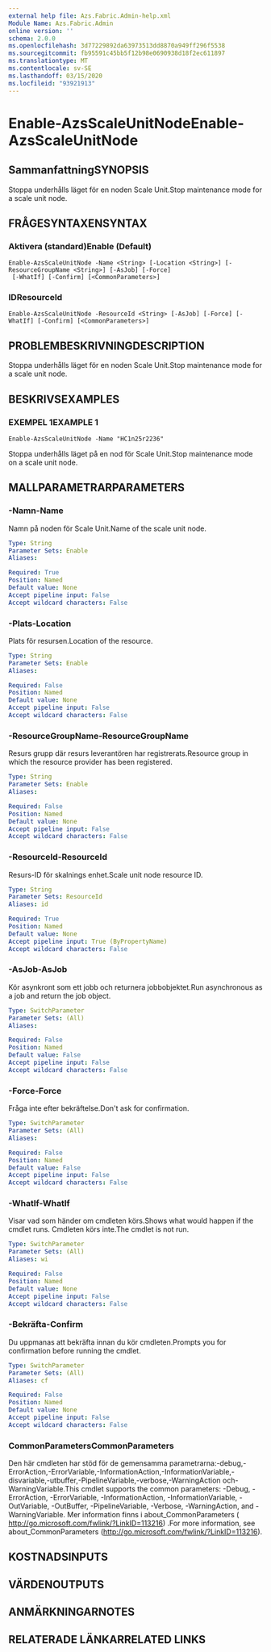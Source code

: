```yaml
---
external help file: Azs.Fabric.Admin-help.xml
Module Name: Azs.Fabric.Admin
online version: ''
schema: 2.0.0
ms.openlocfilehash: 3d77229892da63973513dd8870a949ff296f5538
ms.sourcegitcommit: fb95591c45bb5f12b98e0690938d18f2ec611897
ms.translationtype: MT
ms.contentlocale: sv-SE
ms.lasthandoff: 03/15/2020
ms.locfileid: "93921913"
---
```

# <span data-ttu-id="e6e28-101">Enable-AzsScaleUnitNode</span><span class="sxs-lookup"><span data-stu-id="e6e28-101">Enable-AzsScaleUnitNode</span></span>

## <span data-ttu-id="e6e28-102">Sammanfattning</span><span class="sxs-lookup"><span data-stu-id="e6e28-102">SYNOPSIS</span></span>
<span data-ttu-id="e6e28-103">Stoppa underhålls läget för en noden Scale Unit.</span><span class="sxs-lookup"><span data-stu-id="e6e28-103">Stop maintenance mode for a scale unit node.</span></span>

## <span data-ttu-id="e6e28-104">FRÅGESYNTAXEN</span><span class="sxs-lookup"><span data-stu-id="e6e28-104">SYNTAX</span></span>

### <span data-ttu-id="e6e28-105">Aktivera (standard)</span><span class="sxs-lookup"><span data-stu-id="e6e28-105">Enable (Default)</span></span>
```
Enable-AzsScaleUnitNode -Name <String> [-Location <String>] [-ResourceGroupName <String>] [-AsJob] [-Force]
 [-WhatIf] [-Confirm] [<CommonParameters>]
```

### <span data-ttu-id="e6e28-106">ID</span><span class="sxs-lookup"><span data-stu-id="e6e28-106">ResourceId</span></span>
```
Enable-AzsScaleUnitNode -ResourceId <String> [-AsJob] [-Force] [-WhatIf] [-Confirm] [<CommonParameters>]
```

## <span data-ttu-id="e6e28-107">PROBLEMBESKRIVNING</span><span class="sxs-lookup"><span data-stu-id="e6e28-107">DESCRIPTION</span></span>
<span data-ttu-id="e6e28-108">Stoppa underhålls läget för en noden Scale Unit.</span><span class="sxs-lookup"><span data-stu-id="e6e28-108">Stop maintenance mode for a scale unit node.</span></span>

## <span data-ttu-id="e6e28-109">BESKRIVS</span><span class="sxs-lookup"><span data-stu-id="e6e28-109">EXAMPLES</span></span>

### <span data-ttu-id="e6e28-110">EXEMPEL 1</span><span class="sxs-lookup"><span data-stu-id="e6e28-110">EXAMPLE 1</span></span>
```
Enable-AzsScaleUnitNode -Name "HC1n25r2236"
```

<span data-ttu-id="e6e28-111">Stoppa underhålls läget på en nod för Scale Unit.</span><span class="sxs-lookup"><span data-stu-id="e6e28-111">Stop maintenance mode on a scale unit node.</span></span>

## <span data-ttu-id="e6e28-112">MALLPARAMETRAR</span><span class="sxs-lookup"><span data-stu-id="e6e28-112">PARAMETERS</span></span>

### <span data-ttu-id="e6e28-113">-Namn</span><span class="sxs-lookup"><span data-stu-id="e6e28-113">-Name</span></span>
<span data-ttu-id="e6e28-114">Namn på noden för Scale Unit.</span><span class="sxs-lookup"><span data-stu-id="e6e28-114">Name of the scale unit node.</span></span>

```yaml
Type: String
Parameter Sets: Enable
Aliases:

Required: True
Position: Named
Default value: None
Accept pipeline input: False
Accept wildcard characters: False
```

### <span data-ttu-id="e6e28-115">-Plats</span><span class="sxs-lookup"><span data-stu-id="e6e28-115">-Location</span></span>
<span data-ttu-id="e6e28-116">Plats för resursen.</span><span class="sxs-lookup"><span data-stu-id="e6e28-116">Location of the resource.</span></span>

```yaml
Type: String
Parameter Sets: Enable
Aliases:

Required: False
Position: Named
Default value: None
Accept pipeline input: False
Accept wildcard characters: False
```

### <span data-ttu-id="e6e28-117">-ResourceGroupName</span><span class="sxs-lookup"><span data-stu-id="e6e28-117">-ResourceGroupName</span></span>
<span data-ttu-id="e6e28-118">Resurs grupp där resurs leverantören har registrerats.</span><span class="sxs-lookup"><span data-stu-id="e6e28-118">Resource group in which the resource provider has been registered.</span></span>

```yaml
Type: String
Parameter Sets: Enable
Aliases:

Required: False
Position: Named
Default value: None
Accept pipeline input: False
Accept wildcard characters: False
```

### <span data-ttu-id="e6e28-119">-ResourceId</span><span class="sxs-lookup"><span data-stu-id="e6e28-119">-ResourceId</span></span>
<span data-ttu-id="e6e28-120">Resurs-ID för skalnings enhet.</span><span class="sxs-lookup"><span data-stu-id="e6e28-120">Scale unit node resource ID.</span></span>

```yaml
Type: String
Parameter Sets: ResourceId
Aliases: id

Required: True
Position: Named
Default value: None
Accept pipeline input: True (ByPropertyName)
Accept wildcard characters: False
```

### <span data-ttu-id="e6e28-121">-AsJob</span><span class="sxs-lookup"><span data-stu-id="e6e28-121">-AsJob</span></span>
<span data-ttu-id="e6e28-122">Kör asynkront som ett jobb och returnera jobbobjektet.</span><span class="sxs-lookup"><span data-stu-id="e6e28-122">Run asynchronous as a job and return the job object.</span></span>

```yaml
Type: SwitchParameter
Parameter Sets: (All)
Aliases:

Required: False
Position: Named
Default value: False
Accept pipeline input: False
Accept wildcard characters: False
```

### <span data-ttu-id="e6e28-123">-Force</span><span class="sxs-lookup"><span data-stu-id="e6e28-123">-Force</span></span>
<span data-ttu-id="e6e28-124">Fråga inte efter bekräftelse.</span><span class="sxs-lookup"><span data-stu-id="e6e28-124">Don't ask for confirmation.</span></span>

```yaml
Type: SwitchParameter
Parameter Sets: (All)
Aliases:

Required: False
Position: Named
Default value: False
Accept pipeline input: False
Accept wildcard characters: False
```

### <span data-ttu-id="e6e28-125">-WhatIf</span><span class="sxs-lookup"><span data-stu-id="e6e28-125">-WhatIf</span></span>
<span data-ttu-id="e6e28-126">Visar vad som händer om cmdleten körs.</span><span class="sxs-lookup"><span data-stu-id="e6e28-126">Shows what would happen if the cmdlet runs.</span></span>
<span data-ttu-id="e6e28-127">Cmdleten körs inte.</span><span class="sxs-lookup"><span data-stu-id="e6e28-127">The cmdlet is not run.</span></span>

```yaml
Type: SwitchParameter
Parameter Sets: (All)
Aliases: wi

Required: False
Position: Named
Default value: None
Accept pipeline input: False
Accept wildcard characters: False
```

### <span data-ttu-id="e6e28-128">-Bekräfta</span><span class="sxs-lookup"><span data-stu-id="e6e28-128">-Confirm</span></span>
<span data-ttu-id="e6e28-129">Du uppmanas att bekräfta innan du kör cmdleten.</span><span class="sxs-lookup"><span data-stu-id="e6e28-129">Prompts you for confirmation before running the cmdlet.</span></span>

```yaml
Type: SwitchParameter
Parameter Sets: (All)
Aliases: cf

Required: False
Position: Named
Default value: None
Accept pipeline input: False
Accept wildcard characters: False
```

### <span data-ttu-id="e6e28-130">CommonParameters</span><span class="sxs-lookup"><span data-stu-id="e6e28-130">CommonParameters</span></span>
<span data-ttu-id="e6e28-131">Den här cmdleten har stöd för de gemensamma parametrarna:-debug,-ErrorAction,-ErrorVariable,-InformationAction,-InformationVariable,-disvariable,-utbuffer,-PipelineVariable,-verbose,-WarningAction och-WarningVariable.</span><span class="sxs-lookup"><span data-stu-id="e6e28-131">This cmdlet supports the common parameters: -Debug, -ErrorAction, -ErrorVariable, -InformationAction, -InformationVariable, -OutVariable, -OutBuffer, -PipelineVariable, -Verbose, -WarningAction, and -WarningVariable.</span></span> <span data-ttu-id="e6e28-132">Mer information finns i about_CommonParameters ( http://go.microsoft.com/fwlink/?LinkID=113216) .</span><span class="sxs-lookup"><span data-stu-id="e6e28-132">For more information, see about_CommonParameters (http://go.microsoft.com/fwlink/?LinkID=113216).</span></span>

## <span data-ttu-id="e6e28-133">KOSTNADS</span><span class="sxs-lookup"><span data-stu-id="e6e28-133">INPUTS</span></span>

## <span data-ttu-id="e6e28-134">VÄRDEN</span><span class="sxs-lookup"><span data-stu-id="e6e28-134">OUTPUTS</span></span>

## <span data-ttu-id="e6e28-135">ANMÄRKNINGAR</span><span class="sxs-lookup"><span data-stu-id="e6e28-135">NOTES</span></span>

## <span data-ttu-id="e6e28-136">RELATERADE LÄNKAR</span><span class="sxs-lookup"><span data-stu-id="e6e28-136">RELATED LINKS</span></span>
